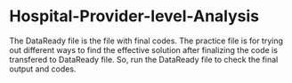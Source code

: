# Hospital-Provider-level-Analysis
The DataReady file is the file with final codes. 
The practice file is for trying out different ways to find the effective solution after finalizing the code is transfered to DataReady file.
So, run the DataReady file to check the final output and codes.
